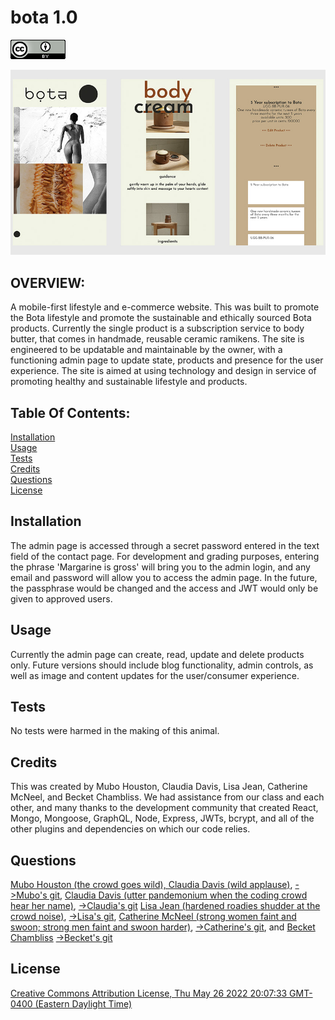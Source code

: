 # bota 1.0
  ![Creative Commons Attribution License, Thu May 26 2022 20:07:33 GMT-0400 (Eastern Daylight Time)](./client/src/assets/img/cc-by.png)

  ![bota screenshot](./client/src/assets/img/botaReadme.jpg)

  ## OVERVIEW:
   A mobile-first lifestyle and e-commerce website. This was built to promote the Bota lifestyle and promote the sustainable and ethically sourced Bota products. Currently the single product is a subscription service to body butter, that comes in handmade, reusable ceramic ramikens. The site is engineered to be updatable and maintainable by the owner, with a functioning admin page to update state, products and presence for the user experience. The site is aimed at using technology and design in service of promoting healthy and sustainable lifestyle and products.

  ## Table Of Contents:
  [Installation](README.md#installation)<br>
  [Usage](README.md#usage)<br>
  [Tests](README.md#tests)<br>
  [Credits](README.md#credits)<br>
  [Questions](README.md#questions)<br>
  [License](README.md#license)<br>

  ## Installation
  The admin page is accessed through a secret password entered in the text field of the contact page. For development and grading purposes, entering the phrase 'Margarine is gross' will bring you to the admin login, and any email and password will allow you to access the admin page. In the future, the passphrase would be changed and the access and JWT would only be given to approved users. 

  ## Usage
  Currently the admin page can create, read, update and delete products only. Future versions should include blog functionality, admin controls, as well as image and content updates for the user/consumer experience.

  ## Tests
  No tests were harmed in the making of this animal.

  ## Credits
  This was created by Mubo Houston, Claudia Davis, Lisa Jean, Catherine McNeel, and Becket Chambliss. We had assistance from our class and each other, and many thanks to the development community that created React, Mongo, Mongoose, GraphQL, Node, Express, JWTs, bcrypt, and all of the other plugins and dependencies on which our code relies.  

  ## Questions
  [Mubo Houston (the crowd goes wild), Claudia Davis (wild applause)](houston.mubo@gmail.com),
  [->Mubo's git](http://www.github.com/ccd330), 
  [Claudia Davis (utter pandemonium when the coding crowd hear her name)](claudiacdavis@gmail.com),
  [->Claudia's git](http://www.github.com/ccd330)
  [Lisa Jean (hardened roadies shudder at the crowd noise)](),
  [->Lisa's git](http://www.github.com/jeanl87), 
  [Catherine McNeel (strong women faint and swoon; strong men faint and swoon harder)](), 
  [->Catherine's git](http://www.github.com/cathmcneel), 
  and 
  [Becket Chambliss](becketbowes@gmail.com)
  [->Becket's git](http://www.github.com/becketbowes)


  ## License
  [Creative Commons Attribution License, Thu May 26 2022 20:07:33 GMT-0400 (Eastern Daylight Time)](https://creativecommons.org/licenses/by/4.0/legalcode)

